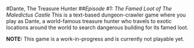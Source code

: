 #Dante, The Treasure Hunter
##*Episode #1: The Famed Loot of The Maledictus Castle*
This is a text-based dungeon-crawler game where you play as Dante, a world-famous treasure hunter who travels to exotic locations around the world to search dangerous building for its famed loot.

**NOTE:** This game is a work-in-progress and is currently not playable yet.